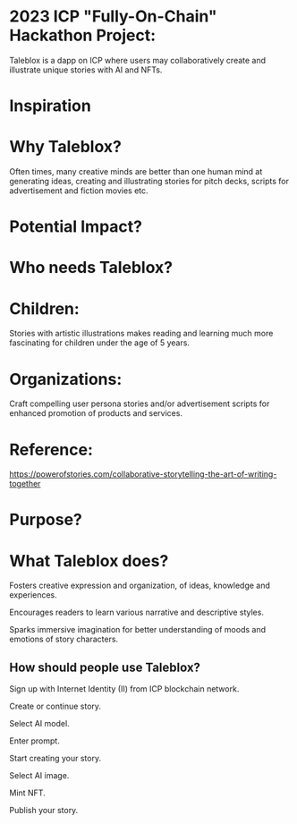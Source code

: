 # 2023 ICP "Fully-On-Chain" Hackathon Project:

Taleblox is a dapp on ICP where users may collaboratively create and illustrate unique stories with AI and NFTs.
# Inspiration
# Why Taleblox?

Often times, many creative minds are better than one human mind at generating ideas, creating and illustrating stories for pitch decks, scripts for advertisement and fiction movies etc.

# Potential Impact?
# Who needs Taleblox?

# Children: 
Stories with artistic illustrations makes reading and learning much more fascinating for children under the age of 5 years.

# Organizations: 
Craft compelling user persona stories and/or advertisement scripts for enhanced  promotion of products and services.

# Reference:
https://powerofstories.com/collaborative-storytelling-the-art-of-writing-together

# Purpose?
# What Taleblox does?

Fosters creative expression and organization, of ideas, knowledge and experiences.

Encourages readers to learn various narrative and descriptive styles.

Sparks immersive imagination for better understanding of moods and emotions of story characters.

## How should people use Taleblox?

Sign up with Internet Identity (II)  from ICP blockchain network.

Create or continue story.

Select AI model.

Enter prompt.

Start creating your story.

Select AI image.

Mint NFT.

Publish your story.
